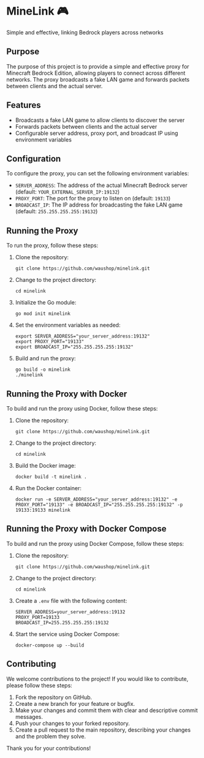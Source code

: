 # MineLink 🎮
Simple and effective, linking Bedrock players across networks

## Purpose
The purpose of this project is to provide a simple and effective proxy for Minecraft Bedrock Edition, allowing players to connect across different networks. The proxy broadcasts a fake LAN game and forwards packets between clients and the actual server.

## Features
- Broadcasts a fake LAN game to allow clients to discover the server
- Forwards packets between clients and the actual server
- Configurable server address, proxy port, and broadcast IP using environment variables

## Configuration
To configure the proxy, you can set the following environment variables:
- `SERVER_ADDRESS`: The address of the actual Minecraft Bedrock server (default: `YOUR_EXTERNAL_SERVER_IP:19132`)
- `PROXY_PORT`: The port for the proxy to listen on (default: `19133`)
- `BROADCAST_IP`: The IP address for broadcasting the fake LAN game (default: `255.255.255.255:19132`)

## Running the Proxy
To run the proxy, follow these steps:
1. Clone the repository:
   ```
   git clone https://github.com/waushop/minelink.git
   ```
2. Change to the project directory:
   ```
   cd minelink
   ```
3. Initialize the Go module:
   ```
   go mod init minelink
   ```
4. Set the environment variables as needed:
   ```
   export SERVER_ADDRESS="your_server_address:19132"
   export PROXY_PORT="19133"
   export BROADCAST_IP="255.255.255.255:19132"
   ```
5. Build and run the proxy:
   ```
   go build -o minelink
   ./minelink
   ```

## Running the Proxy with Docker
To build and run the proxy using Docker, follow these steps:
1. Clone the repository:
   ```
   git clone https://github.com/waushop/minelink.git
   ```
2. Change to the project directory:
   ```
   cd minelink
   ```
3. Build the Docker image:
   ```
   docker build -t minelink .
   ```
4. Run the Docker container:
   ```
   docker run -e SERVER_ADDRESS="your_server_address:19132" -e PROXY_PORT="19133" -e BROADCAST_IP="255.255.255.255:19132" -p 19133:19133 minelink
   ```

## Running the Proxy with Docker Compose
To build and run the proxy using Docker Compose, follow these steps:
1. Clone the repository:
   ```
   git clone https://github.com/waushop/minelink.git
   ```
2. Change to the project directory:
   ```
   cd minelink
   ```
3. Create a `.env` file with the following content:
   ```
   SERVER_ADDRESS=your_server_address:19132
   PROXY_PORT=19133
   BROADCAST_IP=255.255.255.255:19132
   ```
4. Start the service using Docker Compose:
   ```
   docker-compose up --build
   ```

## Contributing
We welcome contributions to the project! If you would like to contribute, please follow these steps:
1. Fork the repository on GitHub.
2. Create a new branch for your feature or bugfix.
3. Make your changes and commit them with clear and descriptive commit messages.
4. Push your changes to your forked repository.
5. Create a pull request to the main repository, describing your changes and the problem they solve.

Thank you for your contributions!
